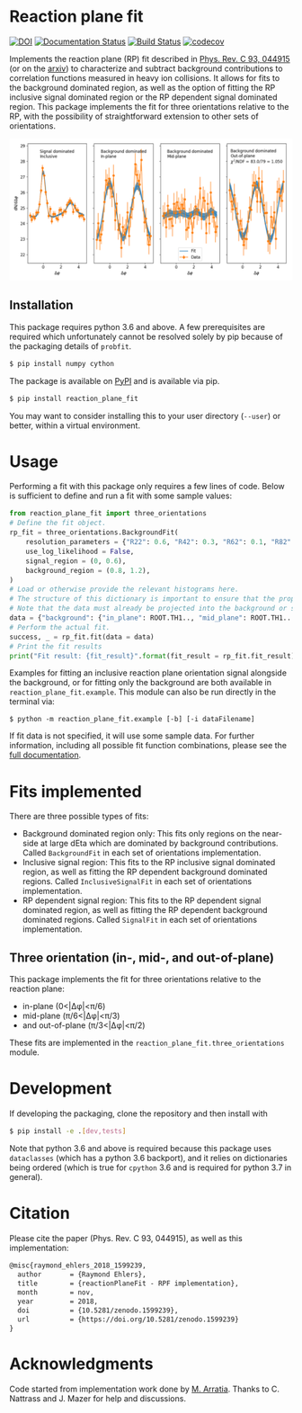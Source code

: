 # Reaction plane fit

[![DOI](https://zenodo.org/badge/DOI/10.5281/zenodo.1599239.svg)](https://doi.org/10.5281/zenodo.1599239)
[![Documentation Status](https://readthedocs.org/projects/reactionplanefit/badge/?version=latest)](https://reactionplanefit.readthedocs.io/en/latest/?badge=latest)
[![Build Status](https://travis-ci.com/raymondEhlers/reactionPlaneFit.svg?branch=master)](https://travis-ci.com/raymondEhlers/reactionPlaneFit)
[![codecov](https://codecov.io/gh/raymondEhlers/reactionPlaneFit/branch/master/graph/badge.svg)](https://codecov.io/gh/raymondEhlers/reactionPlaneFit)

Implements the reaction plane (RP) fit described in [Phys. Rev. C 93,
044915](https://journals.aps.org/prc/abstract/10.1103/PhysRevC.93.044915) (or on the
[arxiv](https://arxiv.org/abs/1509.04732)) to characterize and subtract background contributions to
correlation functions measured in heavy ion collisions. It allows for fits to the background dominated region,
as well as the option of fitting the RP inclusive signal dominated region or the RP dependent signal dominated
region. This package implements the fit for three orientations relative to the RP, with the possibility of
straightforward extension to other sets of orientations.

![Sample reaction plane fit](https://github.com/raymondEhlers/reactionPlaneFit/raw/master/docs/images/sampleSignalInclusiveRPF.png)

## Installation

This package requires python 3.6 and above. A few prerequisites are required which unfortunately cannot be
resolved solely by pip because of the packaging details of `probfit`.

```bash
$ pip install numpy cython
```

The package is available on [PyPI](https://pypi.org/project/reaction_plane_fit) and is available via pip.

```bash
$ pip install reaction_plane_fit
```

You may want to consider installing this to your user directory (`--user`) or better, within a virtual
environment.

# Usage

Performing a fit with this package only requires a few lines of code. Below is sufficient to define and run a
fit with some sample values:

```python
from reaction_plane_fit import three_orientations
# Define the fit object.
rp_fit = three_orientations.BackgroundFit(
    resolution_parameters = {"R22": 0.6, "R42": 0.3, "R62": 0.1, "R82": 0.1},
    use_log_likelihood = False,
    signal_region = (0, 0.6),
    background_region = (0.8, 1.2),
)
# Load or otherwise provide the relevant histograms here.
# The structure of this dictionary is important to ensure that the proper data ends up in the right place.
# Note that the data must already be projected into the background or signal dominated regions.
data = {"background": {"in_plane": ROOT.TH1.., "mid_plane": ROOT.TH1..., "out_of_plane": ROOT.TH1...}}
# Perform the actual fit.
success, _ = rp_fit.fit(data = data)
# Print the fit results
print("Fit result: {fit_result}".format(fit_result = rp_fit.fit_result))
```

Examples for fitting an inclusive reaction plane orientation signal alongside the background, or for fitting
only the background are both available in `reaction_plane_fit.example`. This module can also be run directly
in the terminal via:

```
$ python -m reaction_plane_fit.example [-b] [-i dataFilename]
```

If fit data is not specified, it will use some sample data. For further information, including all possible
fit function combinations, please see the [full documentation](https://reactionplanefit.readthedocs.io/en/latest/).

# Fits implemented

There are three possible types of fits:

- Background dominated region only: This fits only regions on the near-side at large dEta which are dominated
  by background contributions. Called `BackgroundFit` in each set of orientations implementation.
- Inclusive signal region: This fits to the RP inclusive signal dominated region, as well as fitting the RP
  dependent background dominated regions. Called `InclusiveSignalFit` in each set of orientations implementation.
- RP dependent signal region: This fits to the RP dependent signal dominated region, as well as fitting the RP
  dependent background dominated regions. Called `SignalFit` in each set of orientations implementation.

## Three orientation (in-, mid-, and out-of-plane)

This package implements the fit for three orientations relative to the reaction plane:

- in-plane (0<|&Delta;&phi;|<&pi;/6)
- mid-plane (&pi;/6<|&Delta;&phi;|<&pi;/3)
- and out-of-plane (&pi;/3<|&Delta;&phi;|<&pi;/2)

These fits are implemented in the `reaction_plane_fit.three_orientations` module.

# Development

If developing the packaging, clone the repository and then install with

```bash
$ pip install -e .[dev,tests]
```

Note that python 3.6 and above is required because this package uses `dataclasses` (which has a python 3.6
backport), and it relies on dictionaries being ordered (which is true for `cpython` 3.6 and is required for
python 3.7 in general).

# Citation

Please cite the paper (Phys. Rev. C 93, 044915), as well as this implementation:

```
@misc{raymond_ehlers_2018_1599239,
  author       = {Raymond Ehlers},
  title        = {reactionPlaneFit - RPF implementation},
  month        = nov,
  year         = 2018,
  doi          = {10.5281/zenodo.1599239},
  url          = {https://doi.org/10.5281/zenodo.1599239}
}
```

# Acknowledgments

Code started from implementation work done by [M. Arratia](https://github.com/miguelignacio/BackgroundFit).
Thanks to C. Nattrass and J. Mazer for help and discussions.
